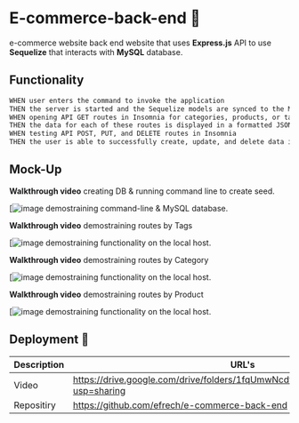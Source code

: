 # E-commerce-back-end 🛒
e-commerce website back end website that uses **Express.js** API to use **Sequelize** that interacts with **MySQL** database.

## Functionality 

```md
WHEN user enters the command to invoke the application
THEN the server is started and the Sequelize models are synced to the MySQL database
WHEN opening API GET routes in Insomnia for categories, products, or tags
THEN the data for each of these routes is displayed in a formatted JSON
WHEN testing API POST, PUT, and DELETE routes in Insomnia
THEN the user is able to successfully create, update, and delete data in the database
```

## Mock-Up

**Walkthrough video** creating DB & running command line to create seed.

[![image demostraining command-line & MySQL database.](./assets/images/Data%20base%20%26%20Seeds.gif)

**Walkthrough video** demostraining routes by Tags

[![image demostraining functionality on the local host.](./assets/images/Tags%20Routes.gif)

**Walkthrough video** demostraining routes by Category

[![image demostraining functionality on the local host.](./assets/images/Category%20Routes.gif)

**Walkthrough video** demostraining routes by Product

[![image demostraining functionality on the local host.](./assets/images/Products%20Routes.gif)


## Deployment 🚀

| Description   | URL's                                                                               |
| ------------- | -------------                                                                       |
| Video         | https://drive.google.com/drive/folders/1fqUmwNcdt_tI5haDvKFvGb6LJa2KRzhl?usp=sharing|
| Repositiry    | https://github.com/efrech/e-commerce-back-end                                       |
